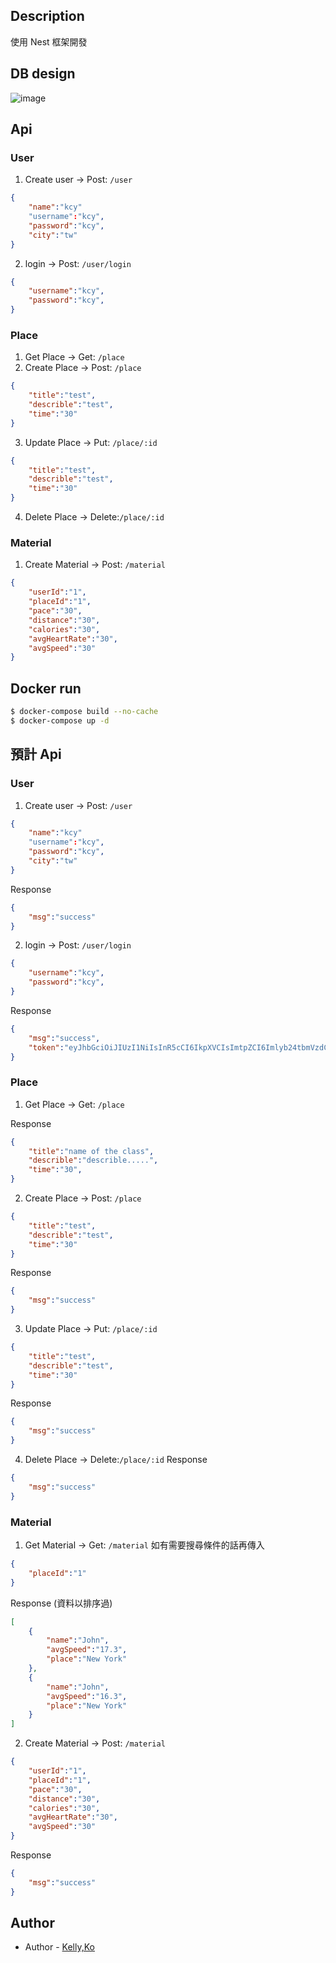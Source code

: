 ## Description
使用 Nest 框架開發
##  DB design
![image](https://user-images.githubusercontent.com/54132183/177042018-2da216a4-ae84-4403-a24d-a9d2c78d4756.png)


## Api 
### User

1. Create user -> Post: `/user`
```json
{
    "name":"kcy"
    "username":"kcy",
    "password":"kcy",
    "city":"tw"
}
```
2. login -> Post: `/user/login`
```json
{
    "username":"kcy",
    "password":"kcy",
}
```

### Place
1. Get Place -> Get: `/place`
2. Create Place -> Post: `/place`
```json
{
    "title":"test",
    "describle":"test",
    "time":"30"
}
```
3. Update Place -> Put: `/place/:id`
```json
{
    "title":"test",
    "describle":"test",
    "time":"30"
}
```
4. Delete Place -> Delete:`/place/:id`

### Material
1. Create Material -> Post: `/material`
```json
{
    "userId":"1",
    "placeId":"1",
    "pace":"30",
    "distance":"30",
    "calories":"30",
    "avgHeartRate":"30",
    "avgSpeed":"30"
}
```

## Docker run
```bash
$ docker-compose build --no-cache
$ docker-compose up -d
```

## 預計 Api 
### User
1. Create user -> Post: `/user`
```json
{
    "name":"kcy"
    "username":"kcy",
    "password":"kcy",
    "city":"tw"
}
```
Response
```json
{
    "msg":"success"
}
```
2. login -> Post: `/user/login`
```json
{
    "username":"kcy",
    "password":"kcy",
}
```
Response
```json
{
    "msg":"success", 
    "token":"eyJhbGciOiJIUzI1NiIsInR5cCI6IkpXVCIsImtpZCI6Imlyb24tbmVzdCJ9.eyJ1c2VybmFtZSI6ImtjeSIsImlhdCI6MTY1Njg1NDE2MCwiZXhwIjoxNjU2ODU3NzYwfQ.kxvlMHhIc3gAvD3iwtcByfvSsFMN4jkN1iL287R_mWo",
}
```
### Place
1. Get Place -> Get: `/place`

Response
```json
{
    "title":"name of the class",    
    "describle":"describle.....",
    "time":"30",
}
```
2. Create Place -> Post: `/place`
```json
{
    "title":"test",
    "describle":"test",
    "time":"30"
}
```

Response
```json
{
    "msg":"success"
}
```
3. Update Place -> Put: `/place/:id`
```json
{
    "title":"test",
    "describle":"test",
    "time":"30"
}
```
Response
```json
{
    "msg":"success"
}
```
4. Delete Place -> Delete:`/place/:id`
Response
```json
{
    "msg":"success"
}
```
### Material
1. Get Material -> Get: `/material`
如有需要搜尋條件的話再傳入
```json
{
    "placeId":"1"
}
```
Response (資料以排序過)
```json
[
    {
        "name":"John",
        "avgSpeed":"17.3",
        "place":"New York"
    },
    {
        "name":"John",
        "avgSpeed":"16.3",
        "place":"New York"
    }
]
```
2. Create Material -> Post: `/material`
```json
{
    "userId":"1",
    "placeId":"1",
    "pace":"30",
    "distance":"30",
    "calories":"30",
    "avgHeartRate":"30",
    "avgSpeed":"30"
}
```
Response
```json
{
    "msg":"success"
}
```


## Author
- Author - [Kelly,Ko](https://github.com/KE-CY)


